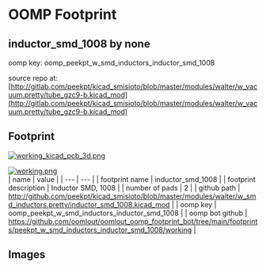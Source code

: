 # OOMP Footprint  
## inductor_smd_1008  by none  
  
oomp key: oomp_peekpt_w_smd_inductors_inductor_smd_1008  
  
source repo at: [http://gitlab.com/peekpt/kicad_smisioto/blob/master/modules/walter/w_vacuum.pretty/tube_gzc9-b.kicad_mod](http://gitlab.com/peekpt/kicad_smisioto/blob/master/modules/walter/w_vacuum.pretty/tube_gzc9-b.kicad_mod)  
## Footprint  
  
[![working_kicad_pcb_3d.png](working_kicad_pcb_3d_600.png)](working_kicad_pcb_3d.png)  
  
[![working.png](working_600.png)](working.png)  
| name | value | 
| --- | --- | 
| footprint name | inductor_smd_1008 | 
| footprint description | Inductor SMD, 1008 | 
| number of pads | 2 | 
| github path | http://github.com/peekpt/kicad_smisioto/blob/master/modules/walter/w_smd_inductors.pretty/inductor_smd_1008.kicad_mod | 
| oomp key | oomp_peekpt_w_smd_inductors_inductor_smd_1008 | 
| oomp bot github | https://github.com/oomlout/oomlout_oomp_footprint_bot/tree/main/footprints/peekpt_w_smd_inductors_inductor_smd_1008/working | 
## Images  
